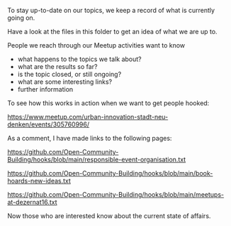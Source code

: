 To stay up-to-date on our topics, we keep a record of what is currently going on.

Have a look at the files in this folder to get an idea of what we are up to.

People we reach through our Meetup activities want to know 

- what happens to the topics we talk about?
- what are the results so far?
- is the topic closed, or still ongoing?
- what are some interesting links?
- further information

To see how this works in action when we want to get people hooked:

https://www.meetup.com/urban-innovation-stadt-neu-denken/events/305760996/

As a comment, I have made links to the following pages:

https://github.com/Open-Community-Building/hooks/blob/main/responsible-event-organisation.txt

https://github.com/Open-Community-Building/hooks/blob/main/book-hoards-new-ideas.txt

https://github.com/Open-Community-Building/hooks/blob/main/meetups-at-dezernat16.txt

Now those who are interested know about the current state of affairs.
